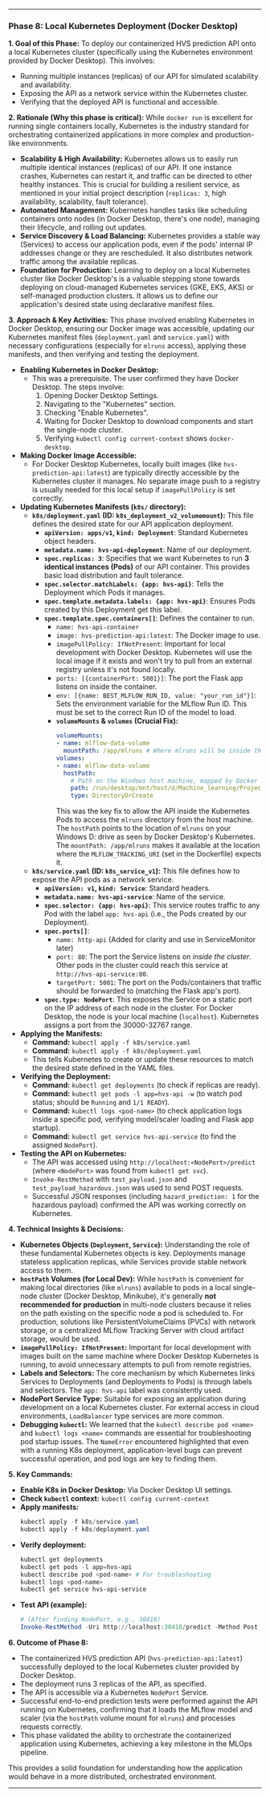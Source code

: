 
---

### Phase 8: Local Kubernetes Deployment (Docker Desktop)

**1. Goal of this Phase:**
To deploy our containerized HVS prediction API onto a local Kubernetes cluster (specifically using the Kubernetes environment provided by Docker Desktop). This involves:
* Running multiple instances (replicas) of our API for simulated scalability and availability.
* Exposing the API as a network service within the Kubernetes cluster.
* Verifying that the deployed API is functional and accessible.

**2. Rationale (Why this phase is critical):**
While `docker run` is excellent for running single containers locally, Kubernetes is the industry standard for orchestrating containerized applications in more complex and production-like environments.
* **Scalability & High Availability:** Kubernetes allows us to easily run multiple identical instances (replicas) of our API. If one instance crashes, Kubernetes can restart it, and traffic can be directed to other healthy instances. This is crucial for building a resilient service, as mentioned in your initial project description (`replicas: 3`, high availability, scalability, fault tolerance).
* **Automated Management:** Kubernetes handles tasks like scheduling containers onto nodes (in Docker Desktop, there's one node), managing their lifecycle, and rolling out updates.
* **Service Discovery & Load Balancing:** Kubernetes provides a stable way (Services) to access our application pods, even if the pods' internal IP addresses change or they are rescheduled. It also distributes network traffic among the available replicas.
* **Foundation for Production:** Learning to deploy on a local Kubernetes cluster like Docker Desktop's is a valuable stepping stone towards deploying on cloud-managed Kubernetes services (GKE, EKS, AKS) or self-managed production clusters. It allows us to define our application's desired state using declarative manifest files.

**3. Approach & Key Activities:**
This phase involved enabling Kubernetes in Docker Desktop, ensuring our Docker image was accessible, updating our Kubernetes manifest files (`deployment.yaml` and `service.yaml`) with necessary configurations (especially for `mlruns` access), applying these manifests, and then verifying and testing the deployment.

* **Enabling Kubernetes in Docker Desktop:**
    * This was a prerequisite. The user confirmed they have Docker Desktop. The steps involve:
        1.  Opening Docker Desktop Settings.
        2.  Navigating to the "Kubernetes" section.
        3.  Checking "Enable Kubernetes".
        4.  Waiting for Docker Desktop to download components and start the single-node cluster.
        5.  Verifying `kubectl config current-context` shows `docker-desktop`.
* **Making Docker Image Accessible:**
    * For Docker Desktop Kubernetes, locally built images (like `hvs-prediction-api:latest`) are typically directly accessible by the Kubernetes cluster it manages. No separate image push to a registry is usually needed for this local setup if `imagePullPolicy` is set correctly.
* **Updating Kubernetes Manifests (`k8s/` directory):**
    * **`k8s/deployment.yaml` (ID: `k8s_deployment_v2_volumemount`):** This file defines the desired state for our API application deployment.
        * **`apiVersion: apps/v1`, `kind: Deployment`**: Standard Kubernetes object headers.
        * **`metadata.name: hvs-api-deployment`**: Name of our deployment.
        * **`spec.replicas: 3`**: Specifies that we want Kubernetes to run **3 identical instances (Pods)** of our API container. This provides basic load distribution and fault tolerance.
        * **`spec.selector.matchLabels: {app: hvs-api}`**: Tells the Deployment which Pods it manages.
        * **`spec.template.metadata.labels: {app: hvs-api}`**: Ensures Pods created by this Deployment get this label.
        * **`spec.template.spec.containers[]`**: Defines the container to run.
            * `name: hvs-api-container`
            * `image: hvs-prediction-api:latest`: The Docker image to use.
            * `imagePullPolicy: IfNotPresent`: Important for local development with Docker Desktop. Kubernetes will use the local image if it exists and won't try to pull from an external registry unless it's not found locally.
            * `ports: [{containerPort: 5001}]`: The port the Flask app listens on inside the container.
            * `env: [{name: BEST_MLFLOW_RUN_ID, value: "your_run_id"}]`: Sets the environment variable for the MLflow Run ID. This must be set to the correct Run ID of the model to load.
            * **`volumeMounts` & `volumes` (Crucial Fix):**
                ```yaml
                volumeMounts:
                - name: mlflow-data-volume
                  mountPath: /app/mlruns # Where mlruns will be inside the container
                volumes:
                - name: mlflow-data-volume
                  hostPath:
                    # Path on the Windows host machine, mapped by Docker Desktop
                    path: /run/desktop/mnt/host/d/Machine_learning/Projects/hvs_fire_prediction/mlruns 
                    type: DirectoryOrCreate
                ```
                This was the key fix to allow the API inside the Kubernetes Pods to access the `mlruns` directory from the host machine. The `hostPath` points to the location of `mlruns` on your Windows D: drive as seen by Docker Desktop's Kubernetes. The `mountPath: /app/mlruns` makes it available at the location where the `MLFLOW_TRACKING_URI` (set in the Dockerfile) expects it.
    * **`k8s/service.yaml` (ID: `k8s_service_v1`):** This file defines how to expose the API pods as a network service.
        * **`apiVersion: v1`, `kind: Service`**: Standard headers.
        * **`metadata.name: hvs-api-service`**: Name of the service.
        * **`spec.selector: {app: hvs-api}`**: This service routes traffic to any Pod with the label `app: hvs-api` (i.e., the Pods created by our Deployment).
        * **`spec.ports[]`**:
            * `name: http-api` (Added for clarity and use in ServiceMonitor later)
            * `port: 80`: The port the Service listens on *inside the cluster*. Other pods in the cluster could reach this service at `http://hvs-api-service:80`.
            * `targetPort: 5001`: The port on the Pods/containers that traffic should be forwarded to (matching the Flask app's port).
        * **`spec.type: NodePort`**: This exposes the Service on a static port on the IP address of each node in the cluster. For Docker Desktop, the node is your local machine (`localhost`). Kubernetes assigns a port from the 30000-32767 range.
* **Applying the Manifests:**
    * **Command:** `kubectl apply -f k8s/service.yaml`
    * **Command:** `kubectl apply -f k8s/deployment.yaml`
    * This tells Kubernetes to create or update these resources to match the desired state defined in the YAML files.
* **Verifying the Deployment:**
    * **Command:** `kubectl get deployments` (to check if replicas are ready).
    * **Command:** `kubectl get pods -l app=hvs-api -w` (to watch pod status; should be `Running` and `1/1 READY`).
    * **Command:** `kubectl logs <pod-name>` (to check application logs inside a specific pod, verifying model/scaler loading and Flask app startup).
    * **Command:** `kubectl get service hvs-api-service` (to find the assigned `NodePort`).
* **Testing the API on Kubernetes:**
    * The API was accessed using `http://localhost:<NodePort>/predict` (where `<NodePort>` was found from `kubectl get svc`).
    * `Invoke-RestMethod` with `test_payload.json` and `test_payload_hazardous.json` was used to send POST requests.
    * Successful JSON responses (including `hazard_prediction: 1` for the hazardous payload) confirmed the API was working correctly on Kubernetes.

**4. Technical Insights & Decisions:**
* **Kubernetes Objects (`Deployment`, `Service`):** Understanding the role of these fundamental Kubernetes objects is key. Deployments manage stateless application replicas, while Services provide stable network access to them.
* **`hostPath` Volumes (for Local Dev):** While `hostPath` is convenient for making local directories (like `mlruns`) available to pods in a local single-node cluster (Docker Desktop, Minikube), it's generally **not recommended for production** in multi-node clusters because it relies on the path existing on the specific node a pod is scheduled to. For production, solutions like PersistentVolumeClaims (PVCs) with network storage, or a centralized MLflow Tracking Server with cloud artifact storage, would be used.
* **`imagePullPolicy: IfNotPresent`:** Important for local development with images built on the same machine where Docker Desktop Kubernetes is running, to avoid unnecessary attempts to pull from remote registries.
* **Labels and Selectors:** The core mechanism by which Kubernetes links Services to Deployments (and Deployments to Pods) is through labels and selectors. The `app: hvs-api` label was consistently used.
* **NodePort Service Type:** Suitable for exposing an application during development on a local Kubernetes cluster. For external access in cloud environments, `LoadBalancer` type services are more common.
* **Debugging `kubectl`:** We learned that the `kubectl describe pod <name>` and `kubectl logs <name>` commands are essential for troubleshooting pod startup issues. The `NameError` encountered highlighted that even with a running K8s deployment, application-level bugs can prevent successful operation, and pod logs are key to finding them.

**5. Key Commands:**
* **Enable K8s in Docker Desktop:** Via Docker Desktop UI settings.
* **Check `kubectl` context:** `kubectl config current-context`
* **Apply manifests:**
    ```powershell
    kubectl apply -f k8s/service.yaml
    kubectl apply -f k8s/deployment.yaml
    ```
* **Verify deployment:**
    ```powershell
    kubectl get deployments
    kubectl get pods -l app=hvs-api
    kubectl describe pod <pod-name> # For troubleshooting
    kubectl logs <pod-name>
    kubectl get service hvs-api-service
    ```
* **Test API (example):**
    ```powershell
    # (After finding NodePort, e.g., 30418)
    Invoke-RestMethod -Uri http://localhost:30418/predict -Method Post -Body (Get-Content -Raw -Path .\test_payload.json) -ContentType "application/json"
    ```

**6. Outcome of Phase 8:**
* The containerized HVS prediction API (`hvs-prediction-api:latest`) successfully deployed to the local Kubernetes cluster provided by Docker Desktop.
* The deployment runs 3 replicas of the API, as specified.
* The API is accessible via a Kubernetes `NodePort` Service.
* Successful end-to-end prediction tests were performed against the API running on Kubernetes, confirming that it loads the MLflow model and scaler (via the `hostPath` volume mount for `mlruns`) and processes requests correctly.
* This phase validated the ability to orchestrate the containerized application using Kubernetes, achieving a key milestone in the MLOps pipeline.

This provides a solid foundation for understanding how the application would behave in a more distributed, orchestrated environment.

---